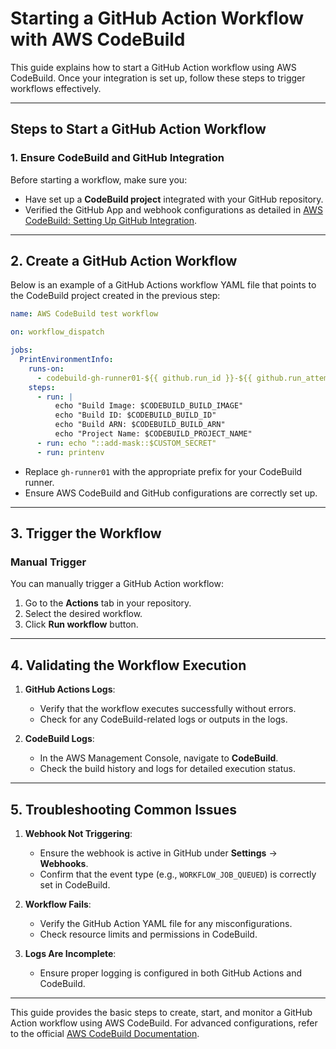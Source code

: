 # Starting a GitHub Action Workflow with AWS CodeBuild

This guide explains how to start a GitHub Action workflow using AWS CodeBuild. Once your integration is set up, follow these steps to trigger workflows effectively.

---

## **Steps to Start a GitHub Action Workflow**

### **1. Ensure CodeBuild and GitHub Integration**
Before starting a workflow, make sure you:
- Have set up a **CodeBuild project** integrated with your GitHub repository.
- Verified the GitHub App and webhook configurations as detailed in [AWS CodeBuild: Setting Up GitHub Integration](./1.codebuild-github-integration.md).

---

## **2. Create a GitHub Action Workflow**

Below is an example of a GitHub Actions workflow YAML file that points to the CodeBuild project created in the previous step:

```yaml
name: AWS CodeBuild test workflow

on: workflow_dispatch

jobs:
  PrintEnvironmentInfo:
    runs-on:
      - codebuild-gh-runner01-${{ github.run_id }}-${{ github.run_attempt }}
    steps:
      - run: |
          echo "Build Image: $CODEBUILD_BUILD_IMAGE"
          echo "Build ID: $CODEBUILD_BUILD_ID"
          echo "Build ARN: $CODEBUILD_BUILD_ARN"
          echo "Project Name: $CODEBUILD_PROJECT_NAME"
      - run: echo "::add-mask::$CUSTOM_SECRET"
      - run: printenv
```

- Replace `gh-runner01` with the appropriate prefix for your CodeBuild runner.
- Ensure AWS CodeBuild and GitHub configurations are correctly set up.

---

## **3. Trigger the Workflow**

### **Manual Trigger**
You can manually trigger a GitHub Action workflow:

1. Go to the **Actions** tab in your repository.
2. Select the desired workflow.
3. Click **Run workflow** button.

---

## **4. Validating the Workflow Execution**

1. **GitHub Actions Logs**:
   - Verify that the workflow executes successfully without errors.
   - Check for any CodeBuild-related logs or outputs in the logs.

2. **CodeBuild Logs**:
   - In the AWS Management Console, navigate to **CodeBuild**.
   - Check the build history and logs for detailed execution status.

---

## **5. Troubleshooting Common Issues**

1. **Webhook Not Triggering**:
   - Ensure the webhook is active in GitHub under **Settings** → **Webhooks**.
   - Confirm that the event type (e.g., `WORKFLOW_JOB_QUEUED`) is correctly set in CodeBuild.

2. **Workflow Fails**:
   - Verify the GitHub Action YAML file for any misconfigurations.
   - Check resource limits and permissions in CodeBuild.

3. **Logs Are Incomplete**:
   - Ensure proper logging is configured in both GitHub Actions and CodeBuild.

---

This guide provides the basic steps to create, start, and monitor a GitHub Action workflow using AWS CodeBuild. For advanced configurations, refer to the official [AWS CodeBuild Documentation](https://docs.aws.amazon.com/codebuild/latest/userguide/welcome.html).
